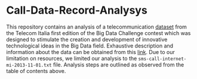 # Call-Data-Record-Analysys
This repository contains an analysis of a telecommunication [dataset](https://dataverse.harvard.edu/dataverse/bigdatachallenge?q=&types=datasets&sort=dateSort&order=desc&page=1 ) from the Telecom Italia first edition of the Big Data Challenge contest which was designed to stimulate the creation and development of innovative technological ideas in the Big Data field. Exhaustive description and information about the data can be obtained from this [link](https://www.nature.com/articles/sdata201555?hash=152d20bc-ea8b-4a2e-af80-c4777b3c12b1). Due to our limitation on resources, we limited our analysis to the ```sms-call-internet-mi-2013-11-01.txt``` file. Analysis steps are outlined as observed from the table of contents above.

